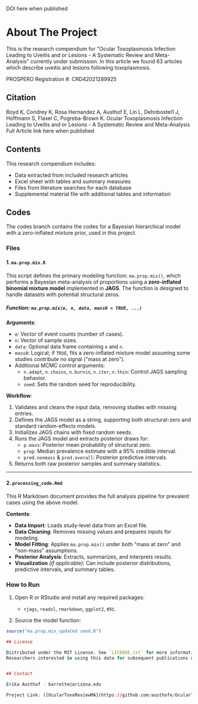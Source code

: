 DOI here when published

# About The Project

This is the research compendium for "Ocular Toxoplasmosis Infection Leading to Uveitis and or Lesions - A Systematic Review and Meta-Analysis" currently under submission. In this article we found 63 articles which describe uveitis and lesions following toxoplasmosis. 

PROSPERO Registration #: CRD42021289925

## Citation
Boyd K, Condrey K, Rosa Hernandez A, Austhof E, Lin L, Dehnbostel1 J, Hoffmann S, Flaxel C, Pogreba-Brown K. Ocular Toxoplasmosis Infection Leading to Uveitis and or Lesions - A Systematic Review and Meta-Analysis
Full Article link here when published

## Contents

This research compendium includes:
* Data extracted from included research articles
* Excel sheet with tables and summary measures
* Files from literature searches for each database
* Supplemental material file with additional tables and information

## Codes
The codes branch contains the codes for a Bayesian hierarchical model with a zero-inflated mixture prior, used in this project.

### Files

#### 1. `ma.prop.mix.R`

This script defines the primary modeling function: `ma.prop.mix()`, which performs a Bayesian meta-analysis of proportions using a **zero-inflated binomial mixture model** implemented in **JAGS**. The function is designed to handle datasets with potential structural zeros.

##### Function: `ma.prop.mix(e, n, data, mass0 = TRUE, ...)`

**Arguments**:
- `e`: Vector of event counts (number of cases).
- `n`: Vector of sample sizes.
- `data`: Optional data frame containing `e` and `n`.
- `mass0`: Logical; if `TRUE`, fits a zero-inflated mixture model assuming some studies contribute no signal ("mass at zero").
- Additional MCMC control arguments:
  - `n.adapt`, `n.chains`, `n.burnin`, `n.iter`, `n.thin`: Control JAGS sampling behavior.
  - `seed`: Sets the random seed for reproducibility.

**Workflow**:
1. Validates and cleans the input data, removing studies with missing entries.
2. Defines the JAGS model as a string, supporting both structural-zero and standard random-effects models.
3. Initializes JAGS chains with fixed random seeds.
4. Runs the JAGS model and extracts posterior draws for:
   - `p.mass`: Posterior mean probability of structural zero.
   - `prop`: Median prevalence estimate with a 95% credible interval.
   - `pred.nonmass` & `pred.overall`: Posterior predictive intervals.
5. Returns both raw posterior samples and summary statistics.

---

#### 2. `processing_code.Rmd`

This R Markdown document provides the full analysis pipeline for prevalent cases using the above model.

**Contents**:
- **Data Import**: Loads study-level data from an Excel file.
- **Data Cleaning**: Removes missing values and prepares inputs for modeling.
- **Model Fitting**: Applies `ma.prop.mix()` under both "mass at zero" and "non-mass" assumptions.
- **Posterior Analysis**: Extracts, summarizes, and interprets results.
- **Visualization** *(if applicable)*: Can include posterior distributions, predictive intervals, and summary tables.


### How to Run

1. Open R or RStudio and install any required packages:
   - `rjags`, `readxl`, `rmarkdown`, `ggplot2`, etc.

2. Source the model function:

```r
source("ma.prop.mix_updated seed.R")

## License

Distributed under the MIT License. See `LICENSE.txt` for more information.
Researchers interested in using this data for subsequent publications or research projects should contact the corresponding author, Kristen Pogreba-Brown, kpogreba@arizona.edu.


## Contact

Erika Austhof - barrette@arizona.edu

Project Link: ([OcularToxoReviewMA](https://github.com/austhofe/OcularToxoReviewMA/))
